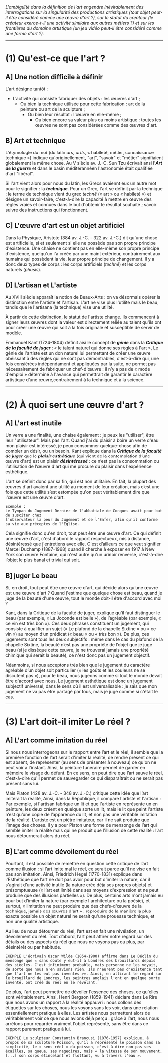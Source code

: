 *L'ambiguïté dans la définition de l'art engendre inévitablement des interrogations sur la singularité des productions artistiques (tout objet peut-il être considéré comme une œuvre d'art ?), sur le statut du créateur (le créateur exerce-t-il une activité similaire aux autres métiers ?) et sur les frontières du domaine artistique (un jeu vidéo peut-il être considéré comme une forme d'art ?).*

---

# (1) Qu'est-ce que l'art ? 

## **__A] Une notion difficile à définir__** 

L'art désigne tantôt : 

- L’activité qui consiste fabriquer des objets : les œuvres d'art ; 
  - Ou bien la technique utilisée pour cette fabrication : art de la peinture ou art de la sculpture ; 
    - Ou bien leur résultat : l'œuvre en elle-même ; 
      - Ou bien encore sa valeur plus ou moins artistique : toutes les œuvres ne sont pas considérées comme des œuvres d'art. 

## **__B] Art et technique__** 

L'étymologie du mot (du latin *ars*, *artis*, « habileté, métier, connaissance technique ») indique qu'originellement, "art", "savoir" et "métier" signifiaient globalement la même chose. Au V siècle av. J.-C. Sun Tzu écrivait ansi l'__*Art de la guerre*__ et dans le basin méditérannéen l'astronomie était qualifiée d'art "libéral". 

Si l'art vient alors pour nous du latin, les Grecs avaiennt eux un autre mot pour le signifier : la ***technique***. Pour un Grec, l'art se définit par la technique : le terme de technique vient du grec *technê* (« art » ou « habileté ») et désigne un savoir-faire, c'est-à-dire la capacité à mettre en œuvre des règles vraies et connues dans le but d'obtenir le résultat souhaité ; savoir suivre des instructions qui fonctionnent. 

## **__C] L'œuvre d'art est un objet artificiel__** 

Dans la Physique, Aristote (384 av. J.-C. - 322 av. J.-C.) dit qu'une chose est artificielle, si et seulement si elle ne possède pas son propre principe d'existence. Une chaise ne contient pas en elle-même son propre principe d'existence, quelqu'un l'a créée par une maint extérieur, contrairement aux humains qui possèdent la vie, leur propre principe de changement. Il y a donc deux types de corps : les corps artificiels (*technê*) et les corps naturels (*phusis*).

## **__D] L’artisan et L'artiste__**

Au XVIII siècle apparaît la notion de Beaux-Arts : on va désormais opérer la distinction entre l'artiste et l'artisan. L’art ne vise plus l'utilité  mais le beau, tandis que le l'artisana (la technique) vise une utilité.

À partir de cette distinction, le statut de l'artiste change. Ils commencent à signer leurs œuvres dont la valeur est directement reliée au talent qu'ils ont pour créer une œuvre qui soit à la fois originale et susceptible de servir de modèle. 

Emmanuel Kant (1724-1804) définit aisi le concept de ***génie*** dans la __*Critique de la faculté de juger*__ : « le talent naturel qui donne ses règles à l'art », Le génie de l'artiste est un don naturel lui permettant de créer une œuvre obéissant à des règles qui ne sont pas démontrables, c'est-à-dire qui, une fois consiérées indépendament et appliquées par la suite, ne permet pas nécessairement de fabriquer un chef-d'œuvre :  il n’y a pas de « mode d'emploi » déterminé à l'avance qui permettrait de garantir le caractère artistique d’une œuvre,contrairement à la technique et à la science. 

---

# __**(2) À quoi sert une œuvre d'art ?**__

## **__A] L'art est inutile__** 

Un verre a une finalité, une chaise également : je peux les "utiliser", être leur "utilisateur". Mais pas l'art. Quand j'ai du plaisir à boire un verre d'eau mon plaisir est intéressé, je peux consommer quelque-chose afin de combler un désir, ou un besoin.  Kant explique dans la __*Critique de la faculté de juger*__ que le ***plaisir esthétique*** (qui vient de la contemplation d’une œuvre d'art) est un plaisir ***désintéressé*** : ce n’est pas la consommation ou l’utilisation de l’œuvre d'art qui me procure du plaisir dans l'expérience esthétique. 

L'art se définit donc par sa fin, qui est non utilitaire. En fait, la plupart des œuvres d'art avaient une utilité au moment de leur création, mais c’est une fois que cette utilité s’est estompée qu'on peut véritablement dire que l'œuvre est une œuvre d'art. 

```
Exemple : 
Le Tympan du Jugement Dernier de l'abbatiale de Conques avait pour but de susciter chez 
l'observateur la peur du Jugement et de l'Enfer, afin qu'il conforme sa vie aux préceptes de l'Église.
```

Cela signifie donc qu'en droit, tout peut être une œuvre d'art. Ce qui définit une œuvre d'art, c'est d'abord le rapport respectueux, mis à distance, désintéressé que j'entretiens avec elle. C'est d’ailleurs ce que veut signifier Marcel Duchamp (1887-1968) quand il cherche à exposer en 1917 à New York son œuvre Fontaine, qui n'est autre qu'un urinoir renversé, c'est-à-dire l’objet le plus banal et trivial qui soit. 

## **__B] juger Le beau__**

Si, en droit, tout peut être une œuvre d'art, qui décide alors qu’une œuvre est une œuvre d'art ? Quand j'estime que quelque chose est beau, quand je juge de la beauté d'une œuvre, tout le monde doit-il être d'accord avec moi ?

Kant, dans la Critique de la faculté de juger, explique qu'il faut distinguer le beau (par exemple, « La Joconde est belle »), de l’agréable (par exemple, « ce vin est très bon »). Ces deux phrases constituent un jugement, qui consiste à qualifier un sujet (« Le plafond de la chapelle Sixtine » ou « ce vin ») au moyen d’un prédicat (« beau » ou « très bon »). De plus, ces jugements sont tous les deux subjectifs : même dans le cas du plafond de la chapelle Sixtine, la beauté n’est pas une propriété de l’objet que je juge beau (si je dissèque cette œuvre, je ne trouverai jamais une propriété chimique qui serait la beauté), ce n'est donc pas un jugement objectif.

Néanmoins, si nous acceptons très bien que le jugement du caractère agréable d’un objet soit particulier (« les goûts et les couleurs ne se discutent pas »), pour le beau, nous jugeons comme si tout le monde devait être d'accord avec nous. Le jugement esthétique est donc un jugement subjectif universel, dans le sens où il est universalisable : je sais que mon jugement ne va pas être partagé par tous, mais je juge comme si c'était le cas.

---

# (3) L'art doit-il imiter Le réel ? 

## A] L'art comme imitation du réel 

Si nous nous interrogeons sur le rapport entre l’art et le réel, il semble que la première fonction de l’art serait d'imiter la réalité, de rendre présent ce qui est absent, de représenter (au sens de présenter à nouveau) ce qu'on ne peut voir à l'instant. Ainsi, la peinture funéraire permet de garder en mémoire le visage du défunt. En ce sens, on peut dire que l’art sauve le réel, c'est-à-dire qu'il permet de sauvegarder ce qui disparaîtrait ou ne serait pas présent sans lui. 

Mais Platon (428 av. J.-C. - 348 av. J.-C.) critique cette idée que l’art imiterait la réalité, Ainsi, dans la République, il compare l'artiste et l'artisan : Par exemple, si l'artisan fabrique un lit et que l'artiste en représente un en peinture, les deux créent en quelque sorte un lit, mais le lit que peint l'artiste n’est qu’une copie de l’apparence du lit, et non pas une véritable imitation de la réalité. L'artiste est un piètre imitateur, car il ne sait produire que l’image des choses. Il y a pour Platon une forme de mensonge de l’art qui semble imiter la réalité mais qui ne produit que l'illusion de cette réalité : l’art nous détournerait alors du réel. 

## B] L'art comme dévoilement du réel 

Pourtant, il est possible de remettre en question cette critique de l’art comme illusion : si l’art imite mal le réel, ce serait parce qu’il ne vise en fait pas son imitation. Ainsi, Friedrich Hegel (1770-1831) explique dans l'Esthétique que l’art ne doit pas avoir pour but d’imiter la nature, car il s'agirait d’une activité inutile (la nature crée déjà ses propres objets) et présomptueuse (« l’art est limité dans ses moyens d'expression et ne peut produire que des illusions partielles »). De plus, certains arts n'ont jamais eu pour but d’imiter la nature (par exemple l'architecture ou la poésie), et surtout, « limitation ne peut produire que des chefs-d'œuvre de la technique, jamais des œuvres d'art » : reproduire de la manière la plus exacte possible un objet naturel ne serait qu'une prouesse technique, et non une qualité artistique. 

Au lieu de nous détourner du réel, l’art est en fait une révélation, un dévoilement du réel. Tout d’abord, l’art peut attirer notre regard sur des détails ou des aspects du réel que nous ne voyons pas ou plus, par désintérêt ou par habitude. 

```
EXEMPLE L'écrivain Oscar Wilde (1854-1900) affirme dans Le Déclin du mensonge que « sans doute y eut-il à Londres des brouillards depuis des siècles. C'est infiniment probable, mais personne ne les voyait, de sorte que nous n'en savions rien. Ils n'eurent pas d'existence tant que l'art ne les eut pas inventés >». Ainsi, en attirant le regard sur le brouillard de Londres, les peintres anglais l'ont en quelque sorte inventé, ont créé du réel en le révélant. 
```

De plus, l'art peut permettre de dévoiler l'essence des choses, ce qu'elles sont véritablement. Ainsi, Henri Bergson (1859-1941) déclare dans Le Rire que nous avons un rapport à la réalité appauvri : nous collons des étiquettes sur les choses, nous les voyons sans les voir, dans une relation essentiellement pratique à elles. Les artistes nous permettent alors de véritablement voir ce que nous avions déjà perçu : grâce à l’art, nous nous arrêtons pour regarder vraiment l'objet représenté, sans être dans ce rapport purement pratique à lui. 

```
EXEMPLE Le sculpteur Constantin Brancusi (1876-1957) explique, à propos de sa sculpture Poisson, qu'il a représenté le poisson dans sa simplicité, le « sens réel » du poisson, c'est-à-dire non pas ses écailles, sa queue, ses nageoires, mais « la vitesse de son mouvement, [...] son corps étincelant et flottant, vu à travers l'eau ». 
```
